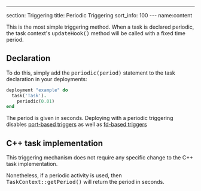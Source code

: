 ---
section: Triggering
title: Periodic Triggering
sort_info: 100
--- name:content

This is the most simple triggering method. When a task is declared periodic, the
task context's <tt>updateHook()</tt> method will be called with a fixed time
period.

Declaration
-----------

To do this, simply add the <tt>periodic(period)</tt> statement to the task
declaration in your deployments:

~~~ ruby
deployment "example" do
  task('Task').
    periodic(0.01)
end
~~~

The period is given in seconds. Deploying with a periodic triggering disables
[port-based triggers](ports.html) as well as [fd-based triggers](fd.html)

C++ task implementation
-----------------------

This triggering mechanism does not require any specific change to the C++ task
implementation. 

Nonetheless, if a periodic activity is used, then
<tt>TaskContext::getPeriod()</tt> will return the period in seconds.

